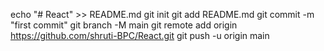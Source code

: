 echo "# React" >> README.md
git init
git add README.md
git commit -m "first commit"
git branch -M main
git remote add origin https://github.com/shruti-BPC/React.git
git push -u origin main
